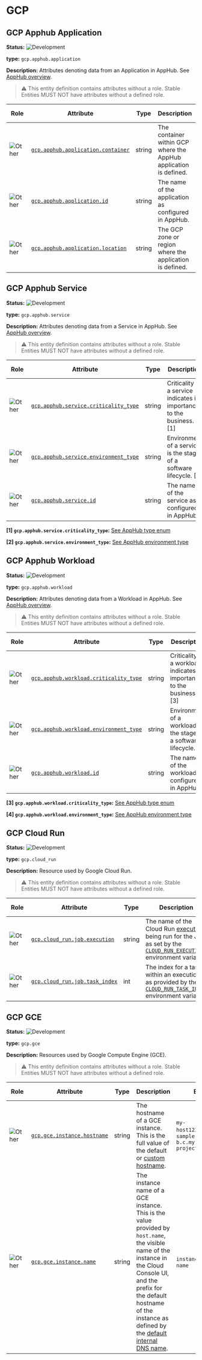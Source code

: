 <!-- NOTE: THIS FILE IS AUTOGENERATED. DO NOT EDIT BY HAND. -->
<!-- see templates/registry/markdown/entity_namespace.md.j2 -->
<!-- markdownlint-capture -->
<!-- markdownlint-disable -->

# GCP

## GCP Apphub Application

**Status:** ![Development](https://img.shields.io/badge/-development-blue)

**type:** `gcp.apphub.application`

**Description:** Attributes denoting data from an Application in AppHub. See [AppHub overview](https://cloud.google.com/app-hub/docs/overview).

> :warning: This entity definition contains attributes without a role.
> Stable Entities MUST NOT have attributes without a defined role.

| Role | Attribute | Type | Description | Examples | [Requirement Level](https://opentelemetry.io/docs/specs/semconv/general/attribute-requirement-level/) | Stability |
|---|---|---|---|---|---|---|
| ![Other](https://img.shields.io/badge/-other-red) | [`gcp.apphub.application.container`](/docs/registry/attributes/gcp.md) | string | The container within GCP where the AppHub application is defined. | `projects/my-container-project` | `Required` | ![Development](https://img.shields.io/badge/-development-blue) |
| ![Other](https://img.shields.io/badge/-other-red) | [`gcp.apphub.application.id`](/docs/registry/attributes/gcp.md) | string | The name of the application as configured in AppHub. | `my-application` | `Required` | ![Development](https://img.shields.io/badge/-development-blue) |
| ![Other](https://img.shields.io/badge/-other-red) | [`gcp.apphub.application.location`](/docs/registry/attributes/gcp.md) | string | The GCP zone or region where the application is defined. | `us-central1` | `Required` | ![Development](https://img.shields.io/badge/-development-blue) |

## GCP Apphub Service

**Status:** ![Development](https://img.shields.io/badge/-development-blue)

**type:** `gcp.apphub.service`

**Description:** Attributes denoting data from a Service in AppHub. See [AppHub overview](https://cloud.google.com/app-hub/docs/overview).

> :warning: This entity definition contains attributes without a role.
> Stable Entities MUST NOT have attributes without a defined role.

| Role | Attribute | Type | Description | Examples | [Requirement Level](https://opentelemetry.io/docs/specs/semconv/general/attribute-requirement-level/) | Stability |
|---|---|---|---|---|---|---|
| ![Other](https://img.shields.io/badge/-other-red) | [`gcp.apphub.service.criticality_type`](/docs/registry/attributes/gcp.md) | string | Criticality of a service indicates its importance to the business. [1] | `MISSION_CRITICAL`; `HIGH`; `MEDIUM` | `Required` | ![Development](https://img.shields.io/badge/-development-blue) |
| ![Other](https://img.shields.io/badge/-other-red) | [`gcp.apphub.service.environment_type`](/docs/registry/attributes/gcp.md) | string | Environment of a service is the stage of a software lifecycle. [2] | `PRODUCTION`; `STAGING`; `TEST` | `Required` | ![Development](https://img.shields.io/badge/-development-blue) |
| ![Other](https://img.shields.io/badge/-other-red) | [`gcp.apphub.service.id`](/docs/registry/attributes/gcp.md) | string | The name of the service as configured in AppHub. | `my-service` | `Required` | ![Development](https://img.shields.io/badge/-development-blue) |

**[1] `gcp.apphub.service.criticality_type`:** [See AppHub type enum](https://cloud.google.com/app-hub/docs/reference/rest/v1/Attributes#type)

**[2] `gcp.apphub.service.environment_type`:** [See AppHub environment type](https://cloud.google.com/app-hub/docs/reference/rest/v1/Attributes#type_1)

## GCP Apphub Workload

**Status:** ![Development](https://img.shields.io/badge/-development-blue)

**type:** `gcp.apphub.workload`

**Description:** Attributes denoting data from a Workload in AppHub. See [AppHub overview](https://cloud.google.com/app-hub/docs/overview).

> :warning: This entity definition contains attributes without a role.
> Stable Entities MUST NOT have attributes without a defined role.

| Role | Attribute | Type | Description | Examples | [Requirement Level](https://opentelemetry.io/docs/specs/semconv/general/attribute-requirement-level/) | Stability |
|---|---|---|---|---|---|---|
| ![Other](https://img.shields.io/badge/-other-red) | [`gcp.apphub.workload.criticality_type`](/docs/registry/attributes/gcp.md) | string | Criticality of a workload indicates its importance to the business. [3] | `MISSION_CRITICAL`; `HIGH`; `MEDIUM` | `Required` | ![Development](https://img.shields.io/badge/-development-blue) |
| ![Other](https://img.shields.io/badge/-other-red) | [`gcp.apphub.workload.environment_type`](/docs/registry/attributes/gcp.md) | string | Environment of a workload is the stage of a software lifecycle. [4] | `PRODUCTION`; `STAGING`; `TEST` | `Required` | ![Development](https://img.shields.io/badge/-development-blue) |
| ![Other](https://img.shields.io/badge/-other-red) | [`gcp.apphub.workload.id`](/docs/registry/attributes/gcp.md) | string | The name of the workload as configured in AppHub. | `my-workload` | `Required` | ![Development](https://img.shields.io/badge/-development-blue) |

**[3] `gcp.apphub.workload.criticality_type`:** [See AppHub type enum](https://cloud.google.com/app-hub/docs/reference/rest/v1/Attributes#type)

**[4] `gcp.apphub.workload.environment_type`:** [See AppHub environment type](https://cloud.google.com/app-hub/docs/reference/rest/v1/Attributes#type_1)

## GCP Cloud Run

**Status:** ![Development](https://img.shields.io/badge/-development-blue)

**type:** `gcp.cloud_run`

**Description:** Resource used by Google Cloud Run.

> :warning: This entity definition contains attributes without a role.
> Stable Entities MUST NOT have attributes without a defined role.

| Role | Attribute | Type | Description | Examples | [Requirement Level](https://opentelemetry.io/docs/specs/semconv/general/attribute-requirement-level/) | Stability |
|---|---|---|---|---|---|---|
| ![Other](https://img.shields.io/badge/-other-red) | [`gcp.cloud_run.job.execution`](/docs/registry/attributes/gcp.md) | string | The name of the Cloud Run [execution](https://cloud.google.com/run/docs/managing/job-executions) being run for the Job, as set by the [`CLOUD_RUN_EXECUTION`](https://cloud.google.com/run/docs/container-contract#jobs-env-vars) environment variable. | `job-name-xxxx`; `sample-job-mdw84` | `Recommended` | ![Development](https://img.shields.io/badge/-development-blue) |
| ![Other](https://img.shields.io/badge/-other-red) | [`gcp.cloud_run.job.task_index`](/docs/registry/attributes/gcp.md) | int | The index for a task within an execution as provided by the [`CLOUD_RUN_TASK_INDEX`](https://cloud.google.com/run/docs/container-contract#jobs-env-vars) environment variable. | `0`; `1` | `Recommended` | ![Development](https://img.shields.io/badge/-development-blue) |

## GCP GCE

**Status:** ![Development](https://img.shields.io/badge/-development-blue)

**type:** `gcp.gce`

**Description:** Resources used by Google Compute Engine (GCE).

> :warning: This entity definition contains attributes without a role.
> Stable Entities MUST NOT have attributes without a defined role.

| Role | Attribute | Type | Description | Examples | [Requirement Level](https://opentelemetry.io/docs/specs/semconv/general/attribute-requirement-level/) | Stability |
|---|---|---|---|---|---|---|
| ![Other](https://img.shields.io/badge/-other-red) | [`gcp.gce.instance.hostname`](/docs/registry/attributes/gcp.md) | string | The hostname of a GCE instance. This is the full value of the default or [custom hostname](https://cloud.google.com/compute/docs/instances/custom-hostname-vm). | `my-host1234.example.com`; `sample-vm.us-west1-b.c.my-project.internal` | `Recommended` | ![Development](https://img.shields.io/badge/-development-blue) |
| ![Other](https://img.shields.io/badge/-other-red) | [`gcp.gce.instance.name`](/docs/registry/attributes/gcp.md) | string | The instance name of a GCE instance. This is the value provided by `host.name`, the visible name of the instance in the Cloud Console UI, and the prefix for the default hostname of the instance as defined by the [default internal DNS name](https://cloud.google.com/compute/docs/internal-dns#instance-fully-qualified-domain-names). | `instance-1`; `my-vm-name` | `Recommended` | ![Development](https://img.shields.io/badge/-development-blue) |

<!-- markdownlint-restore -->
